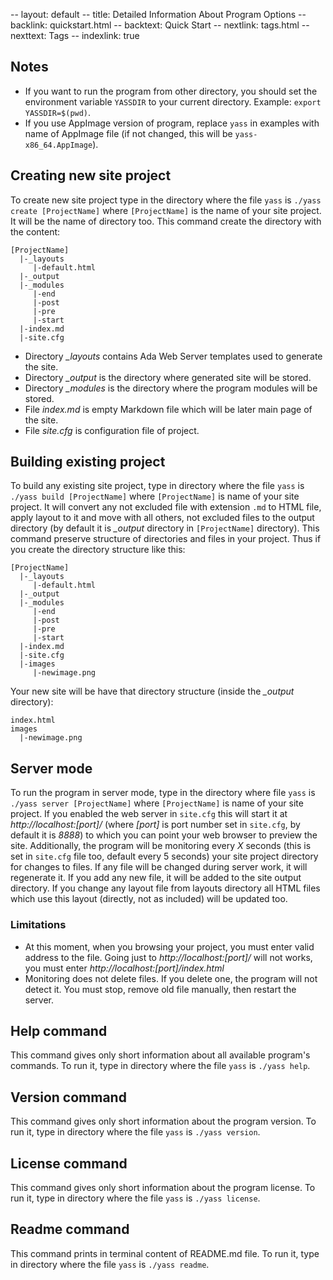 -- layout: default
-- title: Detailed Information About Program Options
-- backlink: quickstart.html
-- backtext: Quick Start
-- nextlink: tags.html
-- nexttext: Tags
-- indexlink: true
## Notes
* If you want to run the program from other directory, you should set the
  environment variable `YASSDIR` to your current directory. Example:
  `export YASSDIR=$(pwd)`.
* If you use AppImage version of program, replace `yass` in examples with
  name of AppImage file (if not changed, this will be `yass-x86_64.AppImage`).

## Creating new site project

To create new site project type in the directory where the file `yass` is
`./yass create [ProjectName]` where `[ProjectName]` is the name of your site
project. It will be the name of directory too. This command create the
directory with the content:

    [ProjectName]
      |-_layouts
         |-default.html
      |-_output
      |-_modules
         |-end
         |-post
         |-pre
         |-start
      |-index.md
      |-site.cfg

* Directory *_layouts* contains Ada Web Server templates used to generate the
  site.
* Directory *_output* is the directory where generated site will be stored.
* Directory *_modules* is the directory where the program modules will be
  stored.
* File *index.md* is empty Markdown file which will be later main page of the
  site.
* File *site.cfg* is configuration file of project.

## Building existing project

To build any existing site project, type in directory where the file `yass`
is `./yass build [ProjectName]` where `[ProjectName]` is name of your site
project. It will convert any not excluded file with extension `.md` to
HTML file, apply layout to it and move with all others, not excluded files
to the output directory (by default it is *_output* directory in `[ProjectName]`
directory). This command preserve structure of directories and files in
your project. Thus if you create the directory structure like this:

    [ProjectName]
      |-_layouts
         |-default.html
      |-_output
      |-_modules
         |-end
         |-post
         |-pre
         |-start
      |-index.md
      |-site.cfg
      |-images
         |-newimage.png

Your new site will be have that directory structure (inside the *_output*
directory):

    index.html
    images
      |-newimage.png

## Server mode

To run the program in server mode, type in the directory where file `yass`
is `./yass server [ProjectName]` where `[ProjectName]` is name of your site
project. If you enabled the web server in `site.cfg` this will start it
at *http://localhost:[port]/* (where *[port]* is port number set in `site.cfg`,
by default it is *8888*) to which you can point your web browser to preview
the site. Additionally, the program will be monitoring every *X* seconds (this
is set in `site.cfg` file too, default every 5 seconds) your site project
directory for changes to files. If any file will be changed during server work,
it will regenerate it. If you add any new file, it will be added to the site
output directory. If you change any layout file from layouts directory all
HTML files which use this layout (directly, not as included) will be updated
too.

### Limitations
- At this moment, when you browsing your project, you must enter valid address
  to the file. Going just to *http://localhost:[port]/* will not works, you must
  enter *http://localhost:[port]/index.html*
- Monitoring does not delete files. If you delete one, the program will not
  detect it. You must stop, remove old file manually, then restart the server.

## Help command

This command gives only short information about all available program's
commands. To run it, type in directory where the file `yass` is `./yass help`.

## Version command

This command gives only short information about the program version. To run
it, type in directory where the file `yass` is `./yass version`.

## License command

This command gives only short information about the program license. To run
it, type in directory where the file `yass` is `./yass license`.

## Readme command

This command prints in terminal content of README.md file. To run it, type in
directory where the file `yass` is `./yass readme`.
